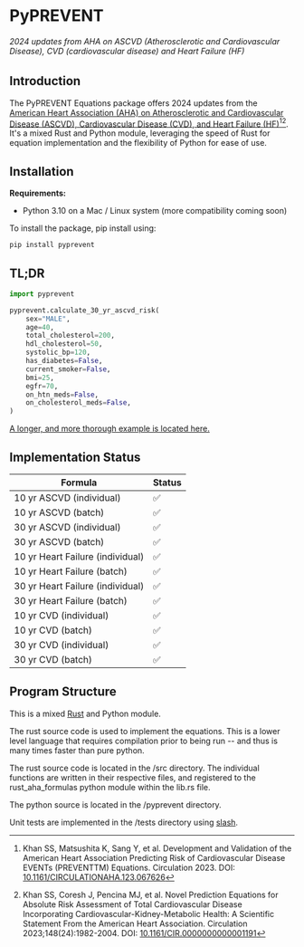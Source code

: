 # PyPREVENT

###### 2024 updates from AHA on ASCVD (Atherosclerotic and Cardiovascular Disease), CVD (cardiovascular disease) and Heart Failure (HF)


## Introduction
The PyPREVENT Equations package offers 2024 updates from the [American Heart Association (AHA) on Atherosclerotic and
Cardiovascular Disease (ASCVD), Cardiovascular Disease (CVD), and Heart Failure
(HF)](https://professional.heart.org/en/guidelines-and-statements/prevent-calculator)[^1][^2]. It's a mixed Rust and Python
module, leveraging the speed of Rust for equation implementation and the flexibility of Python for ease of use.

## Installation
**Requirements:**
- Python 3.10 on a Mac / Linux system (more compatibility coming soon)


To install the package, pip install using:
```bash
pip install pyprevent
```

## TL;DR

```python
import pyprevent

pyprevent.calculate_30_yr_ascvd_risk(
    sex="MALE",
    age=40,
    total_cholesterol=200,
    hdl_cholesterol=50,
    systolic_bp=120,
    has_diabetes=False,
    current_smoker=False,
    bmi=25,
    egfr=70,
    on_htn_meds=False,
    on_cholesterol_meds=False,
)
```

[A longer, and more thorough example is located here.](example_notebooks/Example%20Notebook.ipynb)

## Implementation Status

| Formula                          | Status             |
|----------------------------------|--------------------|
| 10 yr ASCVD (individual)         | :white_check_mark: |
| 10 yr ASCVD (batch)              | :white_check_mark: |
| 30 yr ASCVD (individual)         | :white_check_mark: |
| 30 yr ASCVD (batch)              | :white_check_mark: |
| 10 yr Heart Failure (individual) | :white_check_mark: |
| 10 yr Heart Failure (batch)      | :white_check_mark: |
| 30 yr Heart Failure (individual) | :white_check_mark: |
| 30 yr Heart Failure (batch)      | :white_check_mark: |
| 10 yr CVD (individual)           | :white_check_mark: |
| 10 yr CVD (batch)                | :white_check_mark: |
| 30 yr CVD (individual)           | :white_check_mark: |
| 30 yr CVD (batch)                | :white_check_mark: |


## Program Structure

This is a mixed [Rust](https://www.rust-lang.org/) and Python module.

The rust source code is used to implement the equations. This is a lower level language that requires compilation prior to being run -- and thus is many times faster than pure python.

The rust source code is located in the /src directory.
The individual functions are written in their respective files, and registered to the rust_aha_formulas python module within the lib.rs file.

The python source is located in the /pyprevent directory.

Unit tests are implemented in the /tests directory using [slash](https://getslash.github.io/slash/).


[^1]: Khan SS, Matsushita K, Sang Y, et al. Development and Validation of the American Heart Association Predicting Risk of Cardiovascular Disease EVENTs (PREVENTTM) Equations. Circulation 2023. DOI: [10.1161/CIRCULATIONAHA.123.067626](https://www.ahajournals.org/doi/10.1161/CIRCULATIONAHA.123.067626)
[^2]: Khan SS, Coresh J, Pencina MJ, et al. Novel Prediction Equations for Absolute Risk Assessment of Total Cardiovascular Disease Incorporating Cardiovascular-Kidney-Metabolic Health: A Scientific Statement From the American Heart Association. Circulation 2023;148(24):1982-2004. DOI: [10.1161/CIR.0000000000001191](https://www.ahajournals.org/doi/10.1161/CIR.0000000000001191)

